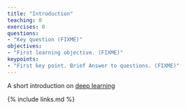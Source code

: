 ```yaml
---
title: "Introduction"
teaching: 0
exercises: 0
questions:
- "Key question (FIXME)"
objectives:
- "First learning objective. (FIXME)"
keypoints:
- "First key point. Brief Answer to questions. (FIXME)"
---
```


A short introduction on [deep learning](https://cicero.xyz/v3/remark/0.14.0/github.com/UiOHive/deep-learning-intro/master/intro.md)

{% include links.md %}

